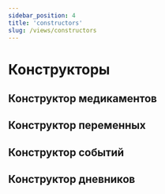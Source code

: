 ```yaml
---
sidebar_position: 4
title: 'constructors'
slug: /views/constructors
---
```


# Конструкторы


## Конструктор медикаментов


## Конструктор переменных


## Конструктор событий


## Конструктор дневников



